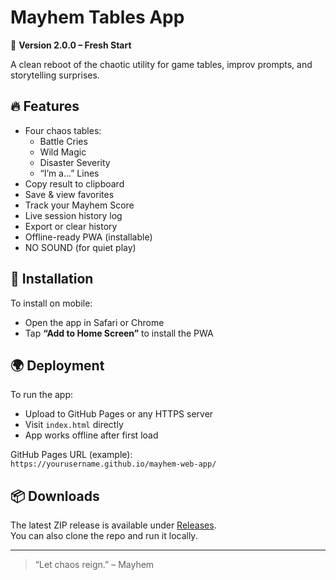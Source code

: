 # Mayhem Tables App

🎲 **Version 2.0.0 – Fresh Start**

A clean reboot of the chaotic utility for game tables, improv prompts, and storytelling surprises.

## 🔥 Features

- Four chaos tables:
  - Battle Cries
  - Wild Magic
  - Disaster Severity
  - “I’m a…” Lines
- Copy result to clipboard
- Save & view favorites
- Track your Mayhem Score
- Live session history log
- Export or clear history
- Offline-ready PWA (installable)
- NO SOUND (for quiet play)

## 📲 Installation

To install on mobile:
- Open the app in Safari or Chrome
- Tap **“Add to Home Screen”** to install the PWA

## 🌍 Deployment

To run the app:
- Upload to GitHub Pages or any HTTPS server
- Visit `index.html` directly
- App works offline after first load

GitHub Pages URL (example):  
`https://yourusername.github.io/mayhem-web-app/`

## 📦 Downloads

The latest ZIP release is available under [Releases](../../releases).  
You can also clone the repo and run it locally.

---

> “Let chaos reign.” – Mayhem
